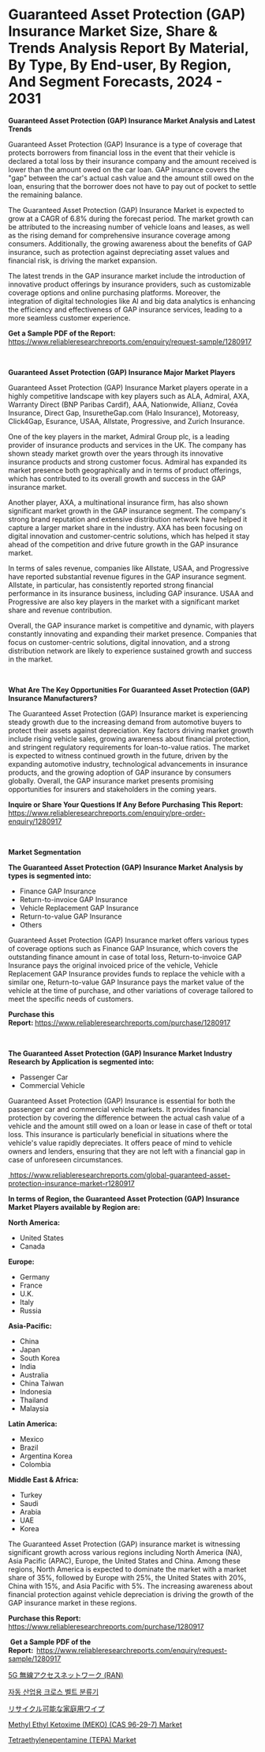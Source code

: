 <p><h1>Guaranteed Asset Protection (GAP) Insurance Market Size, Share & Trends Analysis Report By Material, By Type, By End-user, By Region, And Segment Forecasts, 2024 - 2031</h1></p><p><strong>Guaranteed Asset Protection (GAP) Insurance Market Analysis and Latest Trends</strong></p>
<p><p>Guaranteed Asset Protection (GAP) Insurance is a type of coverage that protects borrowers from financial loss in the event that their vehicle is declared a total loss by their insurance company and the amount received is lower than the amount owed on the car loan. GAP insurance covers the "gap" between the car's actual cash value and the amount still owed on the loan, ensuring that the borrower does not have to pay out of pocket to settle the remaining balance.</p><p>The Guaranteed Asset Protection (GAP) Insurance Market is expected to grow at a CAGR of 6.8% during the forecast period. The market growth can be attributed to the increasing number of vehicle loans and leases, as well as the rising demand for comprehensive insurance coverage among consumers. Additionally, the growing awareness about the benefits of GAP insurance, such as protection against depreciating asset values and financial risk, is driving the market expansion.</p><p>The latest trends in the GAP insurance market include the introduction of innovative product offerings by insurance providers, such as customizable coverage options and online purchasing platforms. Moreover, the integration of digital technologies like AI and big data analytics is enhancing the efficiency and effectiveness of GAP insurance services, leading to a more seamless customer experience.</p></p>
<p><strong>Get a Sample PDF of the Report:&nbsp;</strong> <a href="https://www.reliableresearchreports.com/enquiry/request-sample/1280917">https://www.reliableresearchreports.com/enquiry/request-sample/1280917</a></p>
<p>&nbsp;</p>
<p><strong>Guaranteed Asset Protection (GAP) Insurance Major Market Players</strong></p>
<p><p>Guaranteed Asset Protection (GAP) Insurance Market players operate in a highly competitive landscape with key players such as ALA, Admiral, AXA, Warranty Direct (BNP Paribas Cardif), AAA, Nationwide, Allianz, Covéa Insurance, Direct Gap, InsuretheGap.com (Halo Insurance), Motoreasy, Click4Gap, Esurance, USAA, Allstate, Progressive, and Zurich Insurance.</p><p>One of the key players in the market, Admiral Group plc, is a leading provider of insurance products and services in the UK. The company has shown steady market growth over the years through its innovative insurance products and strong customer focus. Admiral has expanded its market presence both geographically and in terms of product offerings, which has contributed to its overall growth and success in the GAP insurance market.</p><p>Another player, AXA, a multinational insurance firm, has also shown significant market growth in the GAP insurance segment. The company's strong brand reputation and extensive distribution network have helped it capture a larger market share in the industry. AXA has been focusing on digital innovation and customer-centric solutions, which has helped it stay ahead of the competition and drive future growth in the GAP insurance market.</p><p>In terms of sales revenue, companies like Allstate, USAA, and Progressive have reported substantial revenue figures in the GAP insurance segment. Allstate, in particular, has consistently reported strong financial performance in its insurance business, including GAP insurance. USAA and Progressive are also key players in the market with a significant market share and revenue contribution.</p><p>Overall, the GAP insurance market is competitive and dynamic, with players constantly innovating and expanding their market presence. Companies that focus on customer-centric solutions, digital innovation, and a strong distribution network are likely to experience sustained growth and success in the market.</p></p>
<p>&nbsp;</p>
<p><strong>What Are The Key Opportunities For Guaranteed Asset Protection (GAP) Insurance Manufacturers?</strong></p>
<p><p>The Guaranteed Asset Protection (GAP) Insurance market is experiencing steady growth due to the increasing demand from automotive buyers to protect their assets against depreciation. Key factors driving market growth include rising vehicle sales, growing awareness about financial protection, and stringent regulatory requirements for loan-to-value ratios. The market is expected to witness continued growth in the future, driven by the expanding automotive industry, technological advancements in insurance products, and the growing adoption of GAP insurance by consumers globally. Overall, the GAP insurance market presents promising opportunities for insurers and stakeholders in the coming years.</p></p>
<p><strong>Inquire or Share Your Questions If Any Before Purchasing This Report:</strong> <a href="https://www.reliableresearchreports.com/enquiry/pre-order-enquiry/1280917">https://www.reliableresearchreports.com/enquiry/pre-order-enquiry/1280917</a></p>
<p>&nbsp;</p>
<p><strong>Market Segmentation</strong></p>
<p><strong>The Guaranteed Asset Protection (GAP) Insurance Market Analysis by types is segmented into:</strong></p>
<p><ul><li>Finance GAP Insurance</li><li>Return-to-invoice GAP Insurance</li><li>Vehicle Replacement GAP Insurance</li><li>Return-to-value GAP Insurance</li><li>Others</li></ul></p>
<p><p>Guaranteed Asset Protection (GAP) Insurance market offers various types of coverage options such as Finance GAP Insurance, which covers the outstanding finance amount in case of total loss, Return-to-invoice GAP Insurance pays the original invoiced price of the vehicle, Vehicle Replacement GAP Insurance provides funds to replace the vehicle with a similar one, Return-to-value GAP Insurance pays the market value of the vehicle at the time of purchase, and other variations of coverage tailored to meet the specific needs of customers.</p></p>
<p><strong>Purchase this Report:&nbsp;</strong><a href="https://www.reliableresearchreports.com/purchase/1280917">https://www.reliableresearchreports.com/purchase/1280917</a></p>
<p>&nbsp;</p>
<p><strong>The Guaranteed Asset Protection (GAP) Insurance Market Industry Research by Application is segmented into:</strong></p>
<p><ul><li>Passenger Car</li><li>Commercial Vehicle</li></ul></p>
<p><p>Guaranteed Asset Protection (GAP) Insurance is essential for both the passenger car and commercial vehicle markets. It provides financial protection by covering the difference between the actual cash value of a vehicle and the amount still owed on a loan or lease in case of theft or total loss. This insurance is particularly beneficial in situations where the vehicle's value rapidly depreciates. It offers peace of mind to vehicle owners and lenders, ensuring that they are not left with a financial gap in case of unforeseen circumstances.</p></p>
<p><a href="https://www.reliableresearchreports.com/global-guaranteed-asset-protection-insurance-market-r1280917">&nbsp;https://www.reliableresearchreports.com/global-guaranteed-asset-protection-insurance-market-r1280917</a></p>
<p><strong>In terms of Region, the Guaranteed Asset Protection (GAP) Insurance Market Players available by Region are:</strong></p>
<p>
    <p> <strong> North America: </strong>
        <ul>
            <li>United States</li>
            <li>Canada</li>
        </ul>
        </p> 
    <p> <strong> Europe: </strong>
        <ul>
            <li>Germany</li>
            <li>France</li>
            <li>U.K.</li>
            <li>Italy</li>
            <li>Russia</li>
        </ul>
        </p> 
    <p> <strong> Asia-Pacific: </strong>
        <ul>
            <li>China</li>
            <li>Japan</li>
            <li>South Korea</li>
            <li>India</li>
            <li>Australia</li>
            <li>China Taiwan</li>
            <li>Indonesia</li>
            <li>Thailand</li>
            <li>Malaysia</li>
        </ul>
        </p> 
    <p> <strong> Latin America: </strong>
        <ul>
            <li>Mexico</li>
            <li>Brazil</li>
            <li>Argentina Korea</li>
            <li>Colombia</li>
        </ul>
        </p> 
    <p> <strong> Middle East & Africa: </strong>
        <ul>
            <li>Turkey</li>
            <li>Saudi</li>
            <li>Arabia</li>
            <li>UAE</li>
            <li>Korea</li>
        </ul>
    </p>
    </p>
<p><p>The Guaranteed Asset Protection (GAP) insurance market is witnessing significant growth across various regions including North America (NA), Asia Pacific (APAC), Europe, the United States and China. Among these regions, North America is expected to dominate the market with a market share of 35%, followed by Europe with 25%, the United States with 20%, China with 15%, and Asia Pacific with 5%. The increasing awareness about financial protection against vehicle depreciation is driving the growth of the GAP insurance market in these regions.</p></p>
<p><strong>Purchase this Report: </strong><a href="https://www.reliableresearchreports.com/purchase/1280917">https://www.reliableresearchreports.com/purchase/1280917</a></p>
<p>&nbsp;<strong>Get a Sample PDF of the Report:&nbsp;&nbsp;</strong><a href="https://www.reliableresearchreports.com/enquiry/request-sample/1280917">https://www.reliableresearchreports.com/enquiry/request-sample/1280917</a></p>
<p><strong></strong></p>
<p><p><a href="https://github.com/reliezer65/Market-Research-Report-List-1/blob/main/677567298735.md">5G 無線アクセスネットワーク (RAN)</a></p><p><a href="https://github.com/FelipeGrrady654556/Market-Research-Report-List-2/blob/main/306024390176.md">자동 산업용 크로스 벨트 분류기</a></p><p><a href="https://medium.com/@raymanta28/%E3%83%AA%E3%82%B5%E3%82%A4%E3%82%AF%E3%83%AB%E5%8F%AF%E8%83%BD%E3%81%AA%E5%AE%B6%E5%BA%AD%E7%94%A8%E3%83%AF%E3%82%A4%E3%83%97%E5%B8%82%E5%A0%B4-2031%E5%B9%B4%E3%81%BE%E3%81%A7%E3%81%AE%E5%8B%95%E5%90%91-%E4%BA%88%E6%B8%AC-%E7%AB%B6%E4%BA%89%E5%88%86%E6%9E%90-0b88f3c4d0e9">リサイクル可能な家庭用ワイプ</a></p><p><a href="https://github.com/LeilaniWyman2021/Market-Research-Report-List-1/blob/main/methyl-ethyl-ketoxime-meko-cas-96-29-7-market.md">Methyl Ethyl Ketoxime (MEKO) (CAS 96-29-7) Market</a></p><p><a href="https://github.com/NikolasKirlin2023/Market-Research-Report-List-1/blob/main/tetraethylenepentamine-tepa-market.md">Tetraethylenepentamine (TEPA) Market</a></p></p>